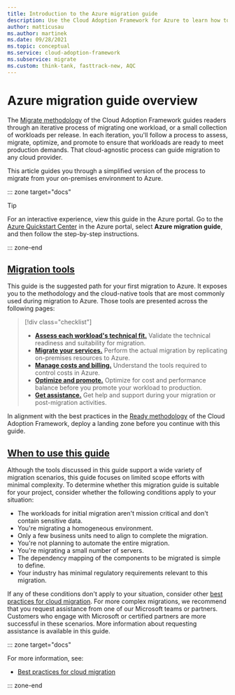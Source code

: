 ```yaml
---
title: Introduction to the Azure migration guide
description: Use the Cloud Adoption Framework for Azure to learn how to effectively migrate your organization's services to Azure.
author: matticusau
ms.author: martinek
ms.date: 09/28/2021
ms.topic: conceptual
ms.service: cloud-adoption-framework
ms.subservice: migrate
ms.custom: think-tank, fasttrack-new, AQC
---
```


# Azure migration guide overview

The [Migrate methodology](../index.md) of the Cloud Adoption Framework guides readers through an iterative process of migrating one workload, or a small collection of workloads per release. In each iteration, you'll follow a process to assess, migrate, optimize, and promote to ensure that workloads are ready to meet production demands. That cloud-agnostic process can guide migration to any cloud provider.

This article guides you through a simplified version of the process to migrate from your on-premises environment to Azure.

::: zone target="docs"

> [!TIP]
> For an interactive experience, view this guide in the Azure portal. Go to the [Azure Quickstart Center](https://portal.azure.com/?feature.quickstart=true#blade/Microsoft_Azure_Resources/QuickstartCenterBlade) in the Azure portal, select **Azure migration guide**, and then follow the step-by-step instructions.

::: zone-end

## [Migration tools](#tab/MigrationTools)

This guide is the suggested path for your first migration to Azure. It exposes you to the methodology and the cloud-native tools that are most commonly used during migration to Azure. Those tools are presented across the following pages:

> [!div class="checklist"]
>
> - [**Assess each workload's technical fit.**](assess.md) Validate the technical readiness and suitability for migration.
> - [**Migrate your services.**](migrate.md) Perform the actual migration by replicating on-premises resources to Azure.
> - [**Manage costs and billing.**](manage-costs.md) Understand the tools required to control costs in Azure.
> - [**Optimize and promote.**](optimize-and-transform.md) Optimize for cost and performance balance before you promote your workload to production.
> - [**Get assistance.**](assistance.md) Get help and support during your migration or post-migration activities.

In alignment with the best practices in the [Ready methodology](../../ready/index.md) of the Cloud Adoption Framework, deploy a landing zone before you continue with this guide.

## [When to use this guide](#tab/WhenToUseThisGuide)

Although the tools discussed in this guide support a wide variety of migration scenarios, this guide focuses on limited scope efforts with minimal complexity. To determine whether this migration guide is suitable for your project, consider whether the following conditions apply to your situation:

- The workloads for initial migration aren't mission critical and don't contain sensitive data.
- You're migrating a homogeneous environment.
- Only a few business units need to align to complete the migration.
- You're not planning to automate the entire migration.
- You're migrating a small number of servers.
- The dependency mapping of the components to be migrated is simple to define.
- Your industry has minimal regulatory requirements relevant to this migration.

<!-- docutune:casing "our Microsoft teams" -->

If any of these conditions don't apply to your situation, consider other [best practices for cloud migration](../azure-best-practices/index.md). For more complex migrations, we recommend that you request assistance from one of our Microsoft teams or partners. Customers who engage with Microsoft or certified partners are more successful in these scenarios. More information about requesting assistance is available in this guide.

::: zone target="docs"

For more information, see:

- [Best practices for cloud migration](../azure-best-practices/index.md)

::: zone-end
